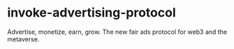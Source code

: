 # invoke-advertising-protocol
Advertise, monetize, earn, grow. The new fair ads protocol for web3 and the metaverse.
